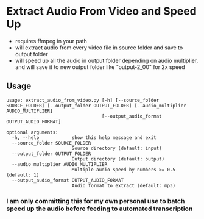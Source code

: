 # Extract Audio From Video and Speed Up

* requires ffmpeg in your path
* will extract audio from every video file in source folder and save to output folder
* will speed up all the audio in output folder depending on audio multiplier, and will save it to new output folder like "output-2_00" for 2x speed

## Usage
```buildoutcfg
usage: extract_audio_from_video.py [-h] [--source_folder SOURCE_FOLDER] [--output_folder OUTPUT_FOLDER] [--audio_multiplier AUDIO_MULTIPLIER]
                                   [--output_audio_format OUTPUT_AUDIO_FORMAT]

optional arguments:
  -h, --help            show this help message and exit
  --source_folder SOURCE_FOLDER
                        Source directory (default: input)
  --output_folder OUTPUT_FOLDER
                        Output directory (default: output)
  --audio_multiplier AUDIO_MULTIPLIER
                        Multiple audio speed by numbers >= 0.5 (default: 1)
  --output_audio_format OUTPUT_AUDIO_FORMAT
                        Audio format to extract (default: mp3)
```

### I am only committing this for my own personal use to batch speed up the audio before feeding to automated transcription 